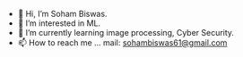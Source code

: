 - 👋 Hi, I’m Soham Biswas.
- 👀 I’m interested in ML.
- 🌱 I’m currently learning image processing, Cyber Security.
- 📫 How to reach me ... mail: sohambiswas61@gmail.com

<!---
sohambiswas4/sohambiswas4 is a ✨ special ✨ repository because its `README.md` (this file) appears on your GitHub profile.
You can click the Preview link to take a look at your changes.<!- 💞️ I’m looking to collaborate on ... >
--->
